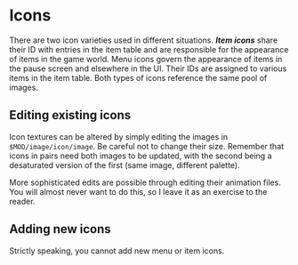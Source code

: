 # Icons

There are two icon varieties used in different situations. **_Item icons_** share their ID with entries in the item table and are responsible for the appearance of items in the game world. Menu icons govern the appearance of items in the pause screen and elsewhere in the UI. Their IDs are assigned to various items in the item table. Both types of icons reference the same pool of images.

## Editing existing icons

Icon textures can be altered by simply editing the images in <code>$MOD/image/icon/image</code>. Be careful not to change their size. Remember that icons in pairs need both images to be updated, with the second being a desaturated version of the first (same image, different palette).

More sophisticated edits are possible through editing their animation files. You will almost never want to do this, so I leave it as an exercise to the reader.

## Adding new icons

Strictly speaking, you cannot add new menu or item icons.